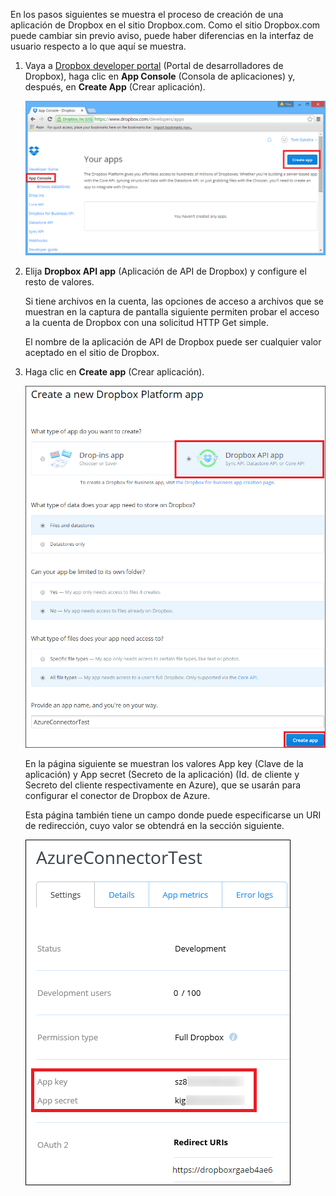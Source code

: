En los pasos siguientes se muestra el proceso de creación de una aplicación de Dropbox en el sitio Dropbox.com. Como el sitio Dropbox.com puede cambiar sin previo aviso, puede haber diferencias en la interfaz de usuario respecto a lo que aquí se muestra.

1. Vaya a [Dropbox developer portal](https://www.dropbox.com/developers/apps) (Portal de desarrolladores de Dropbox), haga clic en **App Console** (Consola de aplicaciones) y, después, en **Create App** (Crear aplicación).

	![Crear aplicación de Dropbox](./media/app-service-api-create-dropbox-app/dbappcreate.png)

2. Elija **Dropbox API app** (Aplicación de API de Dropbox) y configure el resto de valores.
 
	Si tiene archivos en la cuenta, las opciones de acceso a archivos que se muestran en la captura de pantalla siguiente permiten probar el acceso a la cuenta de Dropbox con una solicitud HTTP Get simple.

	El nombre de la aplicación de API de Dropbox puede ser cualquier valor aceptado en el sitio de Dropbox.

3. Haga clic en **Create app** (Crear aplicación).

	![Crear aplicación de Dropbox](./media/app-service-api-create-dropbox-app/dbapiapp.png)

	En la página siguiente se muestran los valores App key (Clave de la aplicación) y App secret (Secreto de la aplicación) (Id. de cliente y Secreto del cliente respectivamente en Azure), que se usarán para configurar el conector de Dropbox de Azure.

	Esta página también tiene un campo donde puede especificarse un URI de redirección, cuyo valor se obtendrá en la sección siguiente.

	![Crear aplicación de Dropbox](./media/app-service-api-create-dropbox-app/dbappsettings.png)

<!---HONumber=August15_HO6-->